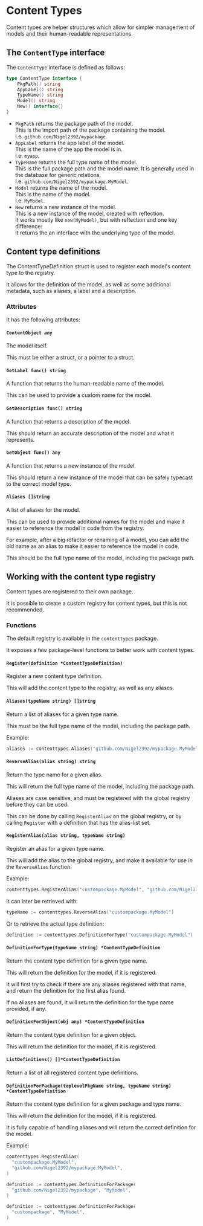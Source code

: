# Content Types

Content types are helper structures which allow for simpler management of models and their human-readable representations.

## The `ContentType` interface

The `ContentType` interface is defined as follows:

```go
type ContentType interface {
	PkgPath() string
	AppLabel() string
	TypeName() string
	Model() string
	New() interface{}
}
```

* `PkgPath` returns the package path of the model.  
  This is the import path of the package containing the model.  
  I.e. `github.com/Nigel2392/mypackage`.
* `AppLabel` returns the app label of the model.  
  This is the name of the app the model is in.  
  I.e. `myapp`.
* `TypeName` returns the full type name of the model.  
  This is the full package path and the model name.
  It is generally used in the database for generic relations.  
  I.e. `github.com/Nigel2392/mypackage.MyModel`.
* `Model` returns the name of the model.  
  This is the name of the model.  
  I.e. `MyModel`.
* `New` returns a new instance of the model.  
  This is a new instance of the model, created with reflection.  
  It works mostly like `new(MyModel)`, but with reflection and one key difference:  
  It returns the an interface with the underlying type of the model.

## Content type definitions

The ContentTypeDefinition struct is used to register each model's content type to the registry.

It allows for the definition of the model, as well as some additional metadata, such as aliases, a label and a description.

### Attributes

It has the following attributes:

#### `ContentObject any`

The model itself.

This must be either a struct, or a pointer to a struct.

#### `GetLabel func() string`

A function that returns the human-readable name of the model.

This can be used to provide a custom name for the model.

#### `GetDescription func() string`

A function that returns a description of the model.

This should return an accurate description of the model and what it represents.

#### `GetObject func() any`

A function that returns a new instance of the model.

This should return a new instance of the model that can be safely typecast to the
correct model type.

#### `Aliases []string`

A list of aliases for the model.

This can be used to provide additional names for the model and make it easier to
reference the model in code from the registry.

For example, after a big refactor or renaming of a model, you can add the old name
as an alias to make it easier to reference the model in code.

This should be the full type name of the model, including the package path.
    
## Working with the content type registry

Content types are registered to their own package.

It is possible to create a custom registry for content types, but this is not recommended.

### Functions

The default registry is available in the `contenttypes` package.

It exposes a few package-level functions to better work with content types.

#### `Register(definition *ContentTypeDefinition)`

Register a new content type definition.

This will add the content type to the registry, as well as any aliases.

#### `Aliases(typeName string) []string`

Return a list of aliases for a given type name.

This must be the full type name of the model, including the package path.

Example:

```go
aliases := contenttypes.Aliases("github.com/Nigel2392/mypackage.MyModel")
```

#### `ReverseAlias(alias string) string`

Return the type name for a given alias.

This will return the full type name of the model, including the package path.

Aliases are case sensitive, and must be registered with the global registry before they can be used.

This can be done by calling `RegisterAlias` on the global registry, or by calling `Register` with a definition that has the alias-list set.

#### `RegisterAlias(alias string, typeName string)`

Register an alias for a given type name.

This will add the alias to the global registry, and make it available for use in the `ReverseAlias` function.

Example:

```go
contenttypes.RegisterAlias("custompackage.MyModel", "github.com/Nigel2392/mypackage.MyModel")
```

It can later be retrieved with:

```go
typeName := contenttypes.ReverseAlias("custompackage.MyModel")
```

Or to retrieve the actual type definition:

```go
definition := contenttypes.DefinitionForType("custompackage.MyModel")
```

#### `DefinitionForType(typeName string) *ContentTypeDefinition`

Return the content type definition for a given type name.

This will return the definition for the model, if it is registered.

It will first try to check if there are any aliases registered with that name, and return the definition for the first alias found.

If no aliases are found, it will return the definition for the type name provided, if any.

#### `DefinitionForObject(obj any) *ContentTypeDefinition`

Return the content type definition for a given object.

This will return the definition for the model, if it is registered.

#### `ListDefinitions() []*ContentTypeDefinition`

Return a list of all registered content type definitions.

#### `DefinitionForPackage(toplevelPkgName string, typeName string) *ContentTypeDefinition`

Return the content type definition for a given package and type name.

This will return the definition for the model, if it is registered.

It is fully capable of handling aliases and will return the correct definition for the model.

Example:

```go
contenttypes.RegisterAlias(
  "custompackage.MyModel",
  "github.com/Nigel2392/mypackage.MyModel",
)

definition := contenttypes.DefinitionForPackage(
  "github.com/Nigel2392/mypackage", "MyModel",
)

definition := contenttypes.DefinitionForPackage(
  "custompackage", "MyModel",
)
```
